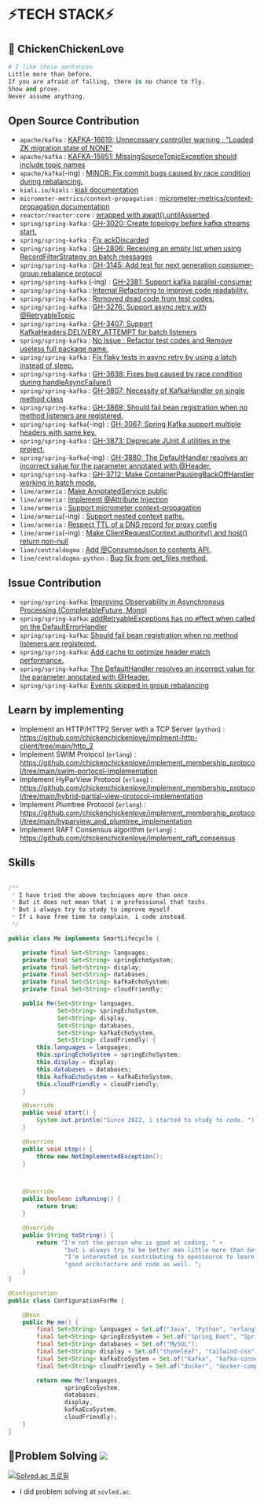 # ⚡**TECH STACK**⚡
<div align="left">
  


## 👋 ChickenChickenLove 
  ```python
  # I like these sentences.
  Little more than before.
  If you are afraid of falling, there is no chance to fly.
  Show and prove.
  Never assume anything.
  ```

## Open Source Contribution
- `apache/kafka` : [KAFKA-16619: Unnecessary controller warning : "Loaded ZK migration state of NONE"](https://github.com/apache/kafka/pull/15926)
- `apache/kafka` : [KAFKA-15951: MissingSourceTopicException should include topic names](https://github.com/apache/kafka/pull/15573)
- `apache/kafka`(-ing) : [MINOR: Fix commit bugs caused by race condition during rebalancing.](https://github.com/apache/kafka/pull/19631)
- `kiali.io/kiali` : [kiali documentation](https://github.com/kiali/kiali.io/pull/765)
- `micrometer-metrics/context-propagation` : [micrometer-metrics/context-propagation documentation](https://github.com/micrometer-metrics/context-propagation/pull/223)
- `reactor/reactor:core` : [wrapped with await().untilAsserted](https://github.com/reactor/reactor-core/pull/3779).
- `spring/spring-kafka` : [GH-3020: Create topology before kafka streams start.](https://github.com/spring-projects/spring-kafka/pull/3172)
- `spring/spring-kafka` : [Fix ackDiscarded](https://github.com/spring-projects/spring-kafka/pull/3212) 
- `spring/spring-kafka` : [GH-2806: Receiving an empty list when using RecordFilterStrategy on batch messages](https://github.com/spring-projects/spring-kafka/pull/3216)
- `spring/spring-kafka` : [GH-3145: Add test for next generation consumer-group rebalance protocol](https://github.com/spring-projects/spring-kafka/pull/3237)
- `spring/spring-kafka` (-ing) : [GH-2381: Support kafka parallel-consumer](https://github.com/spring-projects/spring-kafka/pull/3161)
- `spring/spring-kafka` : [Internal Refactoring to improve code readability.](https://github.com/spring-projects/spring-kafka/pull/3422)
- `spring/spring-kafka` : [Removed dead code from test codes.](https://github.com/spring-projects/spring-kafka/pull/3545)
- `spring/spring-kafka` : [GH-3276: Support async retry with @RetryableTopic](https://github.com/spring-projects/spring-kafka/pull/3523)
- `spring/spring-kafka` : [GH-3407: Support KafkaHeaders.DELIVERY_ATTEMPT for batch listeners](https://github.com/spring-projects/spring-kafka/pull/3539)
- `spring/spring-kafka` : [No Issue : Refactor test codes and Remove useless full package name.](https://github.com/spring-projects/spring-kafka/pull/3551)
- `spring/spring-kafka` : [Fix flaky tests in async retry by using a latch instead of sleep.](https://github.com/spring-projects/spring-kafka/pull/3563)
- `spring/spring-kafka` : [GH-3638: Fixes bug caused by race condition during handleAsyncFailure()](https://github.com/spring-projects/spring-kafka/pull/3639)
- `spring/spring-kafka` : [GH-3807: Necessity of KafkaHandler on single method class](https://github.com/spring-projects/spring-kafka/pull/3865)
- `spring/spring-kafka` : [GH-3869: Should fail bean registration when no method listeners are registered.](https://github.com/spring-projects/spring-kafka/pull/3870)
- `spring/spring-kafka`(-ing) : [GH-3067: Spring Kafka support multiple headers with same key.](https://github.com/spring-projects/spring-kafka/pull/3874)
- `spring/spring-kafka` : [GH-3873: Deprecate JUnit 4 utilities in the project.](https://github.com/spring-projects/spring-kafka/pull/3878)
- `spring/spring-kafka`(-ing) : [GH-3880: The DefaultHandler resolves an incorrect value for the parameter annotated with @Header.](https://github.com/spring-projects/spring-kafka/pull/3881)
- `spring/spring-kafka` : [GH-3712: Make ContainerPausingBackOffHandler working in batch mode.](https://github.com/spring-projects/spring-kafka/pull/3885)
- `line/armeria` : [Make AnnotatedService public](https://github.com/line/armeria/pull/5628)
- `line/armeria` : [Implement @Attribute Injection](https://github.com/line/armeria/pull/5547)
- `line/armeria` : [Support micrometer context-propagation](https://github.com/line/armeria/pull/5577)
- `line/armeria`(-ing) : [Support nested context paths.](https://github.com/line/armeria/pull/5846)
- `line/armeria` : [Respect TTL of a DNS record for proxy config](https://github.com/line/armeria/pull/5960)
- `line/armeria`(-ing) : [Make ClientRequestContext.authority() and host() return non-null ](https://github.com/line/armeria/pull/5969)
- `line/centraldogma` : [Add @ConsumseJson to contents API. ](https://github.com/line/centraldogma/pull/999)
- `line/centraldogma-python` : [Bug fix from get_files method. ](https://github.com/line/centraldogma-python/pull/58)

## Issue Contribution
- `spring/spring-kafka`: [Improving Observability in Asynchronous Processing (CompletableFuture, Mono)](https://github.com/spring-projects/spring-kafka/issues/3528)
- `spring/spring-kafka`: [addRetryableExceptions has no effect when called on the DefaultErrorHandler](https://github.com/spring-projects/spring-kafka/issues/3621)
- `spring/spring-kafka`: [Should fail bean registration when no method listeners are registered.](https://github.com/spring-projects/spring-kafka/issues/3869)
- `spring/spring-kafka`: [Add cache to optimize header match performance.](https://github.com/spring-projects/spring-kafka/issues/3879)
- `spring/spring-kafka`: [The DefaultHandler resolves an incorrect value for the parameter annotated with @Header.](https://github.com/spring-projects/spring-kafka/issues/3880)
- `spring/spring-kafka`: [Events skipped in group rebalancing](https://github.com/spring-projects/spring-kafka/issues/3703)


## Learn by implementing
- Implement an HTTP/HTTP2 Server with a TCP Server (`python`) : https://github.com/chickenchickenlove/implment-http-client/tree/main/http_2
- Implement SWIM Protocol (`erlang`) : https://github.com/chickenchickenlove/implement_membership_protocol/tree/main/swim-portocol-implementation
- Implement HyParView Protocol (`erlang`) : https://github.com/chickenchickenlove/implement_membership_protocol/tree/main/hybrid-partial-view-protocol-implementation
- Implement Plumtree Protocol (`erlang`) : https://github.com/chickenchickenlove/implement_membership_protocol/tree/main/hyparview_and_plumtree_implementation
- Implement RAFT Consensus algorithm (`erlang`) : https://github.com/chickenchickenlove/implement_raft_consensus

## Skills

```java

/**
 * I have tried the above techniques more than once.
 * But it does not mean that i'm professional that techs.
 * But i always try to study to improve myself.
 * If i have free time to complain, i code instead.
 */

public class Me implements SmartLifecycle {

    private final Set<String> languages;
    private final Set<String> springEchoSystem;
    private final Set<String> display;
    private final Set<String> databases;
    private final Set<String> kafkaEchoSystem;
    private final Set<String> cloudFriendly;

    public Me(Set<String> languages,
              Set<String> springEchoSystem,
              Set<String> display,
              Set<String> databases,
              Set<String> kafkaEchoSystem,
              Set<String> cloudFriendly) {
        this.languages = languages;
        this.springEchoSystem = springEchoSystem;
        this.display = display;
        this.databases = databases;
        this.kafkaEchoSystem = kafkaEchoSystem;
        this.cloudFriendly = cloudFriendly;
    }

    @Override
    public void start() {
        System.out.println("Since 2022, i started to study to code. ");
    }

    @Override
    public void stop() {
        throw new NotImplementedException();
    }



    @Override
    public boolean isRunning() {
        return true;
    }

    @Override
    public String toString() {
        return "I'm not the person who is good at coding, " +
                "but i always try to be better man little more than before. " +
                "I'm interested in contributing to opensource to learn about " +
                "good architecture and code as well. ";
    }
}

@Configuration
public class ConfigurationForMe {

    @Bean
    public Me me() {
        final Set<String> languages = Set.of("Java", "Python", "erlang");
        final Set<String> springEcoSystem = Set.of("Spring Boot", "Spring MVC", "Spring Security", "Spring Batch", "Spring Data JPA");
        final Set<String> databases = Set.of("MySQL");
        final Set<String> display = Set.of("thymeleaf", "tailwind-css");
        final Set<String> kafkaEcoSystem = Set.of("Kafka", "kafka-connect", "schema-registry", "kafka-streams", "ksqlDB");
        final Set<String> cloudFriendly = Set.of("docker", "docker-compose", "kubernetes", "helm", "prometheus", "istio", "fluent-bit");

        return new Me(languages, 
                springEcoSystem,
                databases,
                display,
                kafkaEcoSystem,
                cloudFriendly);
    }
}
```

## 👋Problem Solving <img src="https://img.shields.io/badge/Python-black?style=for-the-badge&logo=Python&logoColor=#3776AB"/>

[![Solved.ac
프로필](http://mazassumnida.wtf/api/v2/generate_badge?boj=chickenchickenlove)](https://solved.ac/chickenchickenlove)
<br/>
- I did problem solving at `sovled.ac`.
<br/>



<!--
**chickenchickenlove/chickenchickenlove** is a ✨ _special_ ✨ repository because its `README.md` (this file) appears on your GitHub profile.

Here are some ideas to get you started:

- 🔭 I’m currently working on ...
- 🌱 I’m currently learning ...
- 👯 I’m looking to collaborate on ...
- 🤔 I’m looking for help with ...
- 💬 Ask me about ...
- 📫 How to reach me: ...
- 😄 Pronouns: ...
- ⚡ Fun fact: ...
-->
